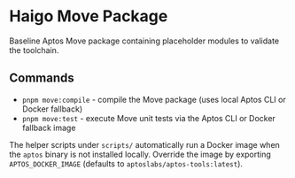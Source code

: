 # Haigo Move Package

Baseline Aptos Move package containing placeholder modules to validate the toolchain.

## Commands
- `pnpm move:compile` - compile the Move package (uses local Aptos CLI or Docker fallback)
- `pnpm move:test` - execute Move unit tests via the Aptos CLI or Docker fallback image

The helper scripts under `scripts/` automatically run a Docker image when the `aptos` binary is not installed locally. Override the image by exporting `APTOS_DOCKER_IMAGE` (defaults to `aptoslabs/aptos-tools:latest`).
